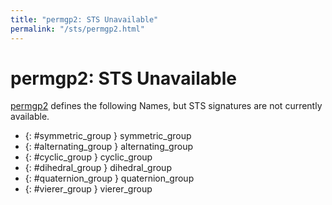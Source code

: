```yaml
---
title: "permgp2: STS Unavailable"
permalink: "/sts/permgp2.html"
---
```


# permgp2: STS Unavailable


[permgp2](/cd/permgp2)
defines the following Names, but STS signatures are not currently available.


 *  {: #symmetric_group } symmetric_group
 *  {: #alternating_group } alternating_group
 *  {: #cyclic_group } cyclic_group
 *  {: #dihedral_group } dihedral_group
 *  {: #quaternion_group } quaternion_group
 *  {: #vierer_group } vierer_group